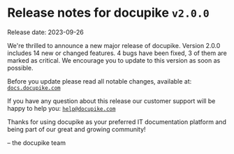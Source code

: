 # Release notes for docupike `v2.0.0`

Release date: 2023-09-26

We're thrilled to announce a new major release of docupike. Version 2.0.0 includes 14 new or changed features. 4 bugs have been fixed, 3 of them are marked as critical. We encourage you to update to this version as soon as possible.

Before you update please read all notable changes, available at: [`docs.docupike.com`](https://docs.docupike.com/en/ref/changelog.html)

If you have any question about this release our customer support will be happy to help you: [`help@docupike.com`](mailto:help@docupike.com)

Thanks for using docupike as your preferred IT documentation platform and being part of our great and growing community!

– the docupike team
